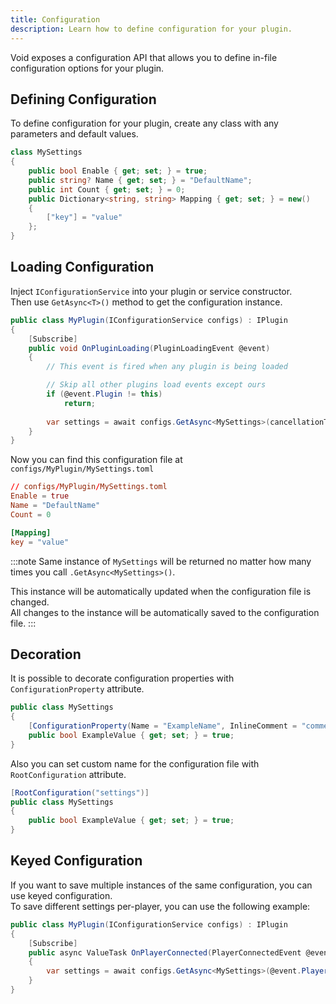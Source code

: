 ```yaml
---
title: Configuration
description: Learn how to define configuration for your plugin.
---
```


Void exposes a configuration API that allows you to define in-file configuration options for your plugin. 

## Defining Configuration
To define configuration for your plugin, create any class with any parameters and default values.
```csharp
class MySettings
{
    public bool Enable { get; set; } = true;
    public string? Name { get; set; } = "DefaultName";
    public int Count { get; set; } = 0;
    public Dictionary<string, string> Mapping { get; set; } = new() 
    { 
        ["key"] = "value" 
    };
}
```

## Loading Configuration
Inject `IConfigurationService` into your plugin or service constructor.  
Then use `GetAsync<T>()` method to get the configuration instance.
```csharp
public class MyPlugin(IConfigurationService configs) : IPlugin
{
    [Subscribe]
    public void OnPluginLoading(PluginLoadingEvent @event)
    {
        // This event is fired when any plugin is being loaded

        // Skip all other plugins load events except ours
        if (@event.Plugin != this)
            return;
        
        var settings = await configs.GetAsync<MySettings>(cancellationToken);
    }
}
```

Now you can find this configuration file at `configs/MyPlugin/MySettings.toml`

```toml
// configs/MyPlugin/MySettings.toml
Enable = true
Name = "DefaultName"
Count = 0

[Mapping]
key = "value"
```

:::note
Same instance of `MySettings` will be returned no matter how many times you call `.GetAsync<MySettings>()`.  

This instance will be automatically updated when the configuration file is changed.  
All changes to the instance will be automatically saved to the configuration file.
:::

## Decoration
It is possible to decorate configuration properties with `ConfigurationProperty` attribute.
```csharp
public class MySettings
{
    [ConfigurationProperty(Name = "ExampleName", InlineComment = "comment at the end of setting", PrecedingComment = "comment before setting")]
    public bool ExampleValue { get; set; } = true;
}
```

Also you can set custom name for the configuration file with `RootConfiguration` attribute.
```csharp
[RootConfiguration("settings")]
public class MySettings
{
    public bool ExampleValue { get; set; } = true;
}
```

## Keyed Configuration
If you want to save multiple instances of the same configuration, you can use keyed configuration.  
To save different settings per-player, you can use the following example:
```csharp
public class MyPlugin(IConfigurationService configs) : IPlugin
{
    [Subscribe]
    public async ValueTask OnPlayerConnected(PlayerConnectedEvent @event)
    {
        var settings = await configs.GetAsync<MySettings>(@event.Player.Profile.Username);
    }
}
```
